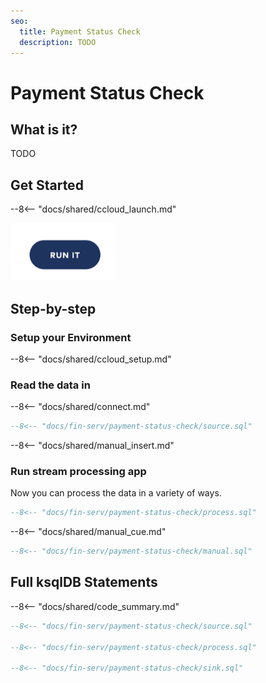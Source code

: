 ```yaml
---
seo:
  title: Payment Status Check
  description: TODO
---
```


# Payment Status Check

## What is it?

TODO

## Get Started

--8<-- "docs/shared/ccloud_launch.md"

<a href="https://www.confluent.io/confluent-cloud/tryfree/"><img src="../../img/launch.png" /></a>

## Step-by-step

### Setup your Environment

--8<-- "docs/shared/ccloud_setup.md"

### Read the data in

--8<-- "docs/shared/connect.md"

```sql
--8<-- "docs/fin-serv/payment-status-check/source.sql"
```

--8<-- "docs/shared/manual_insert.md"

### Run stream processing app

Now you can process the data in a variety of ways.

```sql
--8<-- "docs/fin-serv/payment-status-check/process.sql"
```

--8<-- "docs/shared/manual_cue.md"

```sql
--8<-- "docs/fin-serv/payment-status-check/manual.sql"
```

## Full ksqlDB Statements

--8<-- "docs/shared/code_summary.md"

```sql
--8<-- "docs/fin-serv/payment-status-check/source.sql"

--8<-- "docs/fin-serv/payment-status-check/process.sql"

--8<-- "docs/fin-serv/payment-status-check/sink.sql"
```

